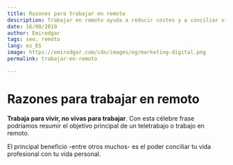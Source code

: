 ```yaml
---
title: Razones para trabajar en remoto
description: Trabajar en remoto ayuda a reducir costes y a conciliar vida personal y profesional
date: 16/08/2019
author: Emirodgar
tags: seo, remoto
lang: es_ES
image: https://emirodgar.com/cdn/images/og/marketing-digital.png
permalink: trabajar-en-remoto

---
```


# Razones para trabajar en remoto

**Trabaja para vivir, no vivas para trabajar**. Con esta célebre frase podríamos resumir el objetivo principal de un teletrabajo o trabajo en remoto.

El principal beneficio -entre otros muchos- es el poder conciliar tu vida profesional con tu vida personal. 
<!--stackedit_data:
eyJoaXN0b3J5IjpbLTY1NjQ0MzA0NCwxMTM2MjkzMThdfQ==
-->